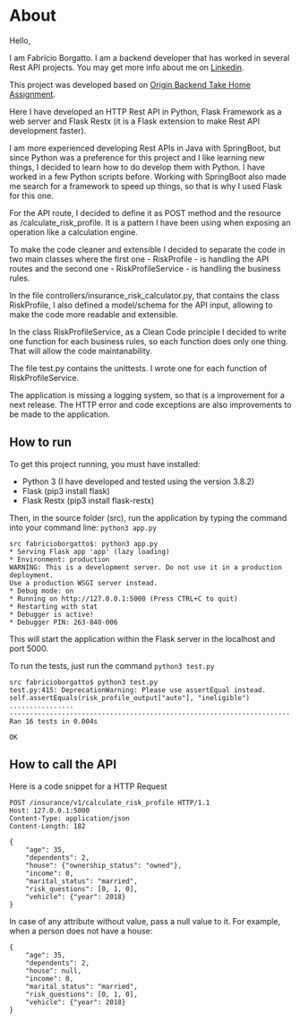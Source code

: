 # About

Hello,

I am Fabrício Borgatto. I am a backend developer that has worked in several Rest API projects. You may get more info about me on [Linkedin](https://www.linkedin.com/in/fabricioborgatto/).

This project was developed based on [Origin Backend Take Home Assignment](https://github.com/OriginFinancial/origin-backend-take-home-assignment).

Here I have developed an HTTP Rest API in Python, Flask Framework as a web server and Flask Restx (it is a Flask extension to make Rest API development faster).

I am more experienced developing Rest APIs in Java with SpringBoot, but since Python was a preference for this project and I like learning new things, I decided to learn how to do develop them with Python. I have worked in a few Python scripts before.
Working with SpringBoot also made me search for a framework to speed up things, so that is why I used Flask for this one.

For the API route, I decided to define it as POST method and the resource as /calculate_risk_profile. It is a pattern I have been using when exposing an operation like a calculation engine.

To make the code cleaner and extensible I decided to separate the code in two main classes where the first one - RiskProfile - is handling the API routes and the second one - RiskProfileService - is handling the business rules.

In the file controllers/insurance_risk_calculator.py, that contains the class RiskProfile, I also defined a model/schema for the API input, allowing to make the code more readable and extensible.

In the class RiskProfileService, as a Clean Code principle I decided to write one function for each business rules, so each function does only one thing. That will allow the code maintanability.

The file test.py contains the unittests. I wrote one for each function of RiskProfileService.

The application is missing a logging system, so that is a improvement for a next release. The HTTP error and code exceptions are also improvements to be made to the application.

## How to run

To get this project running, you must have installed:
- Python 3 (I have developed and tested using the version 3.8.2)
- Flask (pip3 install flask)
- Flask Restx (pip3 install flask-restx)

Then, in the source folder (src), run the application by typing the command into your command line:
    ``python3 app.py``


    src fabricioborgatto$: python3 app.py 
    * Serving Flask app 'app' (lazy loading)
    * Environment: production
    WARNING: This is a development server. Do not use it in a production deployment.
    Use a production WSGI server instead.
    * Debug mode: on
    * Running on http://127.0.0.1:5000 (Press CTRL+C to quit)
    * Restarting with stat
    * Debugger is active!
    * Debugger PIN: 263-840-006


This will start the application within the Flask server in the localhost and port 5000.

To run the tests, just run the command ``python3 test.py``

    src fabricioborgatto$ python3 test.py
    test.py:415: DeprecationWarning: Please use assertEqual instead.
    self.assertEquals(risk_profile_output["auto"], "ineligible")
    ................
    ----------------------------------------------------------------------
    Ran 16 tests in 0.004s

    OK


## How to call the API

Here is a code snippet for a HTTP Request


    POST /insurance/v1/calculate_risk_profile HTTP/1.1
    Host: 127.0.0.1:5000
    Content-Type: application/json
    Content-Length: 182

    {
        "age": 35,
        "dependents": 2,
        "house": {"ownership_status": "owned"},
        "income": 0,
        "marital_status": "married",
        "risk_questions": [0, 1, 0],
        "vehicle": {"year": 2018}
    }

In case of any attribute without value, pass a null value to it. For example, when a person does not have a house:

    {
        "age": 35,
        "dependents": 2,
        "house": null,
        "income": 0,
        "marital_status": "married",
        "risk_questions": [0, 1, 0],
        "vehicle": {"year": 2018}
    }
